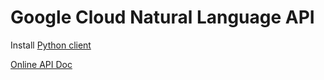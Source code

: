 # Google Cloud Natural Language API

Install [Python client](https://cloud.google.com/natural-language/docs/reference/libraries#client-libraries-install-python)

[Online API Doc](https://google-cloud-python.readthedocs.io/en/latest/language/usage.html)
